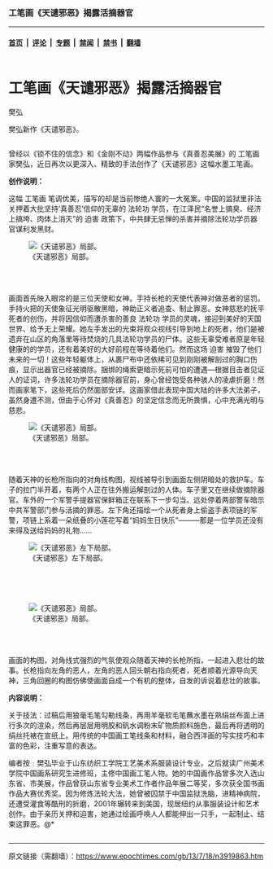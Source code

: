 ### 工笔画《天谴邪恶》揭露活摘器官

---

#### [首页](../../../..?n3919863) &nbsp;|&nbsp; [评论](../../../../../epoch-comment?n3919863) &nbsp;|&nbsp; [专题](../../../../../epoch-special?n3919863) &nbsp;|&nbsp; [禁闻](../../../../../epoch-news?n3919863) &nbsp;|&nbsp; [禁书](../../../../../books?n3919863) &nbsp;|&nbsp; [翻墙](https://github.com/gfw-breaker/nogfw/blob/master/README.md?n3919863)


<div class="column" id="artbody" itemprop="articleBody">
 <div class="whitebg">
  <div class="column">
   <div class="arttop mbottom20">
    <h1 class="title">
     工笔画《天谴邪恶》揭露活摘器官
    </h1>
    <div class="blue16 subtitle mtop10">
     樊弘
    </div>
    <span class="pad5">
     <ok href="https://i.epochtimes.com/assets/uploads/2013/07/1307180855201454-450x543.jpg" target="_blank">
      <img alt="" class="aligncenter wp-post-image" src="https://i.epochtimes.com/assets/uploads/2013/07/1307180855201454-450x543.jpg"/>
     </ok>
     <div class="imgtxt caption">
      <p>
       樊弘新作《天谴邪恶》。
      </p>
     </div>
    </span>
   </div>
  </div>
  <!-- article content begin -->
  <p>
   曾经以《锁不住的信念》和《金刚不动》两幅作品参与《真善忍美展》的
   <ok href="https://www.epochtimes.com/gb/tag/%E5%B7%A5%E7%AC%94%E7%94%BB.html">
    工笔画
   </ok>
   家樊弘，近日再次以更深入、精致的手法创作了《天谴邪恶》这幅水墨工笔画。
  </p>
  <p>
   <b>
    创作说明：
   </b>
  </p>
  <p>
   这幅
   <ok href="https://www.epochtimes.com/gb/tag/%E5%B7%A5%E7%AC%94%E7%94%BB.html">
    工笔画
   </ok>
   笔调优美，描写的却是当前惨绝人寰的一大冤案。中国的监狱里非法关押着大批坚持‘真善忍’信仰的无辜的
   <ok href="https://www.epochtimes.com/gb/tag/%E6%B3%95%E8%BD%AE%E5%8A%9F.html">
    法轮功
   </ok>
   学员，在江泽民“名誉上搞臭、经济上搞垮、肉体上消灭”的
   <ok href="https://www.epochtimes.com/gb/tag/%E8%BF%AB%E5%AE%B3.html">
    迫害
   </ok>
   政策下，中共肆无忌惮的杀害并摘除法轮功学员器官谋利发黑财。
  </p>
  <figure aria-describedby="caption-attachment-6735294" class="wp-caption aligncenter" id="attachment_6735294" style="width: 600px">
   <ok href=" https://i.epochtimes.com/assets/uploads/2013/07/1307180852041454-600x512.jpg" rel="noreferrer noopener" target="_blank">
    <img alt="《天谴邪恶》局部。" class="size-large wp-image-6735294" src="https://i.epochtimes.com/assets/uploads/2013/07/1307180852041454-600x512.jpg" title="《天谴邪恶》局部。"/>
   </ok>
   <br/><figcaption class="wp-caption-text" id="caption-attachment-6735294">
    《天谴邪恶》局部。
   </figcaption><br/>
  </figure><br/>
  <p>
   画面首先映入眼帘的是三位天使和女神。手持长枪的天使代表神对做恶者的惩罚。手持火把的天使象征光明驱散黑暗，神助正义者追查、制止罪恶。女神慈悲的抚平死者的创伤，并将因信仰而遭杀害的善良
   <ok href="https://www.epochtimes.com/gb/tag/%E6%B3%95%E8%BD%AE%E5%8A%9F.html">
    法轮功
   </ok>
   学员的灵魂，接迎到美好的天国世界、给予无上荣耀。她左手发出的光束将观众视线引导到地上的死者，他们是被遗弃在山区的角落里等待焚烧的几具法轮功学员的尸体。这些无辜受难者原是年轻健康的的学员，还有着美好的大好前程在等待着他们。然而这场
   <ok href="https://www.epochtimes.com/gb/tag/%E8%BF%AB%E5%AE%B3.html">
    迫害
   </ok>
   摧毁了他们未来的一切！这些年轻躯体上，从裹尸布中还依稀可见到刚刚被解剖过的胸口伤痕，显示出器官已经被摘除。捆绑的绳索更暗示死前可怕的遭遇—根据目击者见证人的证词，许多法轮功学员在摘除器官前，身心曾经饱受各种骇人的凌虐折磨！然而画家笔下，这些死后仍然面部安详。这画家借此表现中国大陆的许多大法弟子，虽然身遭不测，但由于心怀对《真善忍》的坚定信念而无所畏惧，心中充满光明与慈悲。
  </p>
  <figure aria-describedby="caption-attachment-6735308" class="wp-caption aligncenter" id="attachment_6735308" style="width: 600px">
   <ok href=" https://i.epochtimes.com/assets/uploads/2013/07/1307180902291454-600x487.jpg" rel="noreferrer noopener" target="_blank">
    <img alt="《天谴邪恶》局部。" class="size-large wp-image-6735308" src="https://i.epochtimes.com/assets/uploads/2013/07/1307180902291454-600x487.jpg" title="《天谴邪恶》局部。"/>
   </ok>
   <br/><figcaption class="wp-caption-text" id="caption-attachment-6735308">
    《天谴邪恶》局部。
   </figcaption><br/>
  </figure><br/>
  <p>
   随着天神的长枪所指向的对角线构图，视线被导引到画面左侧阴暗处的救护车。车子的拉门半开着，有两个人正在往外搬运解剖过的人体。车子里又在继续做摘除器官。车外的一个军警手提器官保鲜箱正在联系下一步勾当。远处停着两部警车暗示中共军警部门参与活摘的罪恶。左下角还描绘一个从死者身上偷盗手表项链的军警，项链上系着一朵纸叠的小莲花写着“妈妈生日快乐”———那是一位学员还没有来得及送给妈妈的礼物……
  </p>
  <p>
   <figure aria-describedby="caption-attachment-6735321" class="wp-caption aligncenter" id="attachment_6735321" style="width: 600px">
    <ok href=" https://i.epochtimes.com/assets/uploads/2013/07/1307180853411454-600x679.jpg" rel="noreferrer noopener" target="_blank">
     <img alt="《天谴邪恶》左下局部。" class="size-large wp-image-6735321" src="https://i.epochtimes.com/assets/uploads/2013/07/1307180853411454-600x679.jpg" title="《天谴邪恶》左下局部。"/>
    </ok>
    <br/><figcaption class="wp-caption-text" id="caption-attachment-6735321">
     《天谴邪恶》左下局部。
    </figcaption><br/>
   </figure><br/>
   <br/>
   <figure aria-describedby="caption-attachment-6735333" class="wp-caption aligncenter" id="attachment_6735333" style="width: 528px">
    <ok href=" https://i.epochtimes.com/assets/uploads/2013/07/1307180855011454.jpg" rel="noreferrer noopener" target="_blank">
     <img alt="《天谴邪恶》局部。" class="size-large wp-image-6735333" src="https://i.epochtimes.com/assets/uploads/2013/07/1307180855011454.jpg" title="《天谴邪恶》局部。"/>
    </ok>
    <br/><figcaption class="wp-caption-text" id="caption-attachment-6735333">
     《天谴邪恶》局部。
    </figcaption><br/>
   </figure><br/>
  </p>
  <p>
   画面的构图，对角线式强烈的气氛使观众随着天神的长枪所指，一起进入悲壮的故事。长枪指向左角的恶人，左角的恶人回头朝右指向死者，死者顺着光源导向天神，三角回圈的构图仿佛使画面自成一个有机的整体，自发的诉说着悲壮的故事。
  </p>
  <p>
   <b>
    内容说明：
   </b>
  </p>
  <p>
   关于技法：过稿后用狼毫毛笔勾勒线条，再用羊毫软毛笔蘸水墨在熟绢丝布面上进行多次的渲染，然后再层层用明胶和矾水调粉末矿物质颜料施色，最后再将透明的绢丝托裱在宣纸上。用传统的中国画工笔线条和材料，融合西洋画的写实技巧和丰富的色彩，注重写意的表达。
  </p>
  <p>
   编者按﹕樊弘毕业于山东纺织工学院工艺美术系服装设计专业，之后就读广州美术学院中国画系研究生进修班，主修中国画工笔人物。她的中国画作品曾多次入选山东省、市美展，作品曾获山东省专业美术工作者作品年展二等奖，多次获全国书画作品大赛优秀奖。因为修炼法轮大法，她曾被囚禁于中国监狱洗脑，进精神病院，还遭受灌食等酷刑的折磨，2001年辗转来到美国，现居纽约从事服装设计和艺术创作。由于亲历关押和迫害，她通过绘画呼唤人人都能伸出一只手，一起制止、结束这罪恶。@*
  </p>
  <!-- article content end -->
 </div>
</div>


---

原文链接（需翻墙）：https://www.epochtimes.com/gb/13/7/18/n3919863.htm